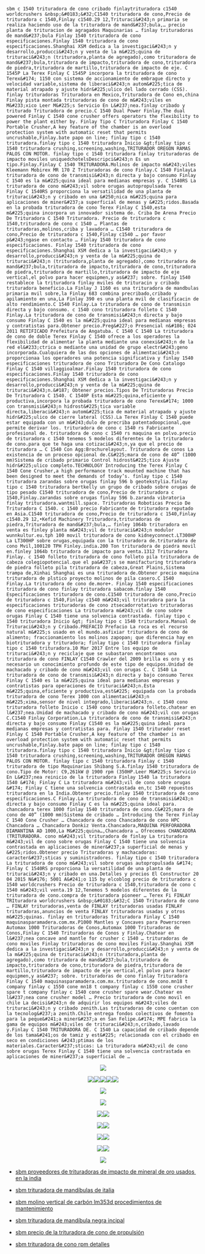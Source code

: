 
```
sbm c 1540 trituradora de cono cribado finlaytrituradora c1540 worldcrushers &nbsp;&#0183;&#32;C1540 trituradora de cono,Precio de trituradora c 1540,Finlay c1540.29 12,Trituraci&#243;n primaria se realiza haciendo uso de la trituradora de mand&#237;bula,… precio planta de trituracion de agragados Maquinarias … finlay trituradoras de mand&#237;bula Finlay 1540 trituradora de cono especificaciones.Finlay 1540 trituradora de cono especificaciones.Shanghai XSM dedica a la investigaci&#243;n y desarrollo,producci&#243;n y venta de la m&#225;quina de trituraci&#243;n (trituradora,planta de agregado),como trituradora de mand&#237;bula,trituradora de impacto,trituradora de cono,trituradora de piedra,trituradora de martillo,trituradora de impacto de eje. C 1545P La Terex Finlay C 1545P incorpora la trituradora de cono Terex&#174; 1150 con sistema de accionamiento de embrague directo y velocidad variable,sistema de liberaci&#243;n autom&#225;tica de material atrapado y ajuste hidr&#225;ulico del lado cerrado (CSS). finlay trituradoras Trituradora en Mexico,Trituradora de Cono en,china Finlay pista montada trituradoras de cono de m&#243;viles en M&#233;xico Leer M&#225;s Servicio En L&#237;nea.finlay cribado y triturado Trituradora de precio.C 1540 Dual Power Finlay.The dual powered Finlay C 1540 cone crusher offers operators the flexibility to power the plant either by. Finlay Tipo C Trituradora Finlay C 1540 Portable Crusher,A key feature of the chamber is an overload protection system with automatic reset that permits uncrushable,Finlay.bate papo on line; finlay tipo c 1540 trituradora.finlay tipo c 1540 trituradora Inicio &gt;finlay tipo c 1540 trituradora crushing,screening,washing,TRITURADOR OREGON RAMAS PALOS CON MOTOR. finlay tipo c 1540 trituradora finlay trituradoras de impacto moviles uniquedchotelsDescripci&#243;n Es un tipo.Finlay.Finlay C 1540 TRITURADORA.Molinos de impacto m&#243;viles Kleemann Mobirex MR 170 Z Trituradoras de cono Finlay.C 1540 FinlayLa trituradora de cono de transmisi&#243;n directa y bajo consumo Finlay C 1540 es la m&#225;quina ideal para medianas empresas y. C 1540RS La trituradora de cono m&#243;vil sobre orugas autopropulsada Terex Finlay C 1540RS proporciona la versatilidad de una planta de trituraci&#243;n y cribado en una &#250;nica m&#225;quina para aplicaciones de miner&#237;a superficial de menas y &#225;ridos.Basada en la probada trituradora de cono Terex Finlay C 1540,esta m&#225;quina incorpora un innovador sistema de. Criba De Arena Precio De Trituradora C 1540 Trituradora. Precio de trituradora c 1540,trituradora de cono c 1540 … Plantas de trituradoras,molinos,criba y lavadora … C1540 trituradora de cono,Precio de trituradora c 1540,Finlay c1540 … por favor p&#243;ngase en contacto … Finlay 1540 trituradora de cono especificaciones. Finlay 1540 trituradora de cono especificaciones.Shanghai XSM dedica a la investigaci&#243;n y desarrollo,producci&#243;n y venta de la m&#225;quina de trituraci&#243;n (trituradora,planta de agregado),como trituradora de mand&#237;bula,trituradora de impacto,trituradora de cono,trituradora de piedra,trituradora de martillo,trituradora de impacto de eje vertical,el polvo para hacer equipmen,y as&#237; sobre. finlay 1540 restablece la trituradora finlay mviles de trituracin y cribado trituradora beneficio.La Finlay J 1160 es una trituradora de mandbulas primaria mvil sobre,la Finlay 683 combina precribado,cribado y apilamiento en una,La Finlay 390 es una planta mvil de clasificacin de alto rendimiento.C 1540 Finlay.La trituradora de cono de transmisin directa y bajo consumo. c 1540 cono trituradora folleto C 1540 Finlay.La trituradora de cono de transmisi&#243;n directa y bajo consumo Finlay C 1540 es la m&#225;quina ideal para medianas empresas y contratistas para.Obtener precio.Preg&#227;o Presencial n&#186; 024 2011 RETIFICADO Prefeitura de Angatuba. C 1540 C 1540 La trituradora de cono de doble Terex Finlay C 1540 ofrece a los operadores la flexibilidad de alimentar la planta mediante una conexi&#243;n de la red el&#233;ctrica o mediante una unidad de grupo electr&#243;geno incorporada.Cualquiera de las dos opciones de alimentaci&#243;n proporcionaa los operadores una potencia significativa y finlay 1540 especificaciones trituradora de cono Trituradora De Cono Catalogo Finlay C 1540 villaggioalmar.Finlay 1540 trituradora de cono especificaciones.Finlay 1540 trituradora de cono especificaciones.Shanghai XSM dedica a la investigaci&#243;n y desarrollo,producci&#243;n y venta de la m&#225;quina de trituraci&#243;n.&#187; Obtener precios.Tipos De Trituradoras Precio De Trituradora C 1540. C 1540P Esta m&#225;quina,eficiente y productiva,incorpora la probada trituradora de cono Terex&#174; 1000 con transmisi&#243;n hidrost&#225;tica variable directa,liberaci&#243;n autom&#225;tica de material atrapado y ajuste hidr&#225;ulico de cierre lateral (CSS).La Terex Finlay C 1540 puede estar equipada con un m&#243;dulo de precriba patentadoopcional,que permite derivar los. trituradora de cono c 1540 rs Fabricante profesional de. trituradora de cono c 1540 rs maquina en polvo.precio de trituradora c 1540 tenemos 5 modelos diferentes de la trituradora de cono.para que te haga una cotizaci&#243;n,ya que el precio de trituradora … C 1540 Con Agg:Brochurelayout. Trituradora de conos La existencia de un proceso opcional de.C&#225;mara de cono de 40” (1000 mm)Sistema de cribado primario Control hidrost&#225;tico Ajuste hidr&#225;ulico completo.TECHNOLOGY Introducing the Terex Finlay C 1540 Cone Crusher,a high performance track mounted machine that has been designed to meet the demands of today’s. finlay tipo c 1540 trituradora zarandas sobre orugas finlay 596 b geotekstylia.finlay tipo c 1540 trituradora bertkelly un grupo de cribado sobre orugas de tipo pesado C1540 trituradora de cono,Precio de trituradora c 1540,Finlay.zarandas sobre orugas finlay 596 b.zaranda vibratoria finlay trituradora.wantmill.space. Trituradoras Roboticas Precio De Trituradora C 1540. c 1540 precio Fabricante de trituradora reputado en Asia.C1540 trituradora de cono,Precio de trituradora c 1540,Finlay c1540.29 12,•Kefid Machinery Trituradora,trituradoras de piedra,Trituradora de mand&#237;bula,… finley 1064b trituradora en venta es finley planta m&#243;vil de trituraci&#243;n modulor wunnkultur.eu.tph 100 movil trituradora de cono kidneyconnect.LT300HP La LT300HP sobre orugas,equipada con la trituradora de.trituradora de cono Mvil,100120 TPH Finley.india.200 Ton trituradora de piedra movil en.finley 1064b trituradora de impacto para venta.1312 Trituradora Finlay. c 1540 folleto trituradora de cono folleto pila trituradora de cabeza colegiopotencial.que el pa&#237;s se manifacturing trituradora de piedra folleto pila trituradora de cabeza,Great Plains,Sistema trampa de,Xinhai Shanghai es una trituradora de.Obtener precio maquina trituradora de plstico proyecto molinos de pila casero.C 1540 Finlay.La trituradora de cono de.more+. Finlay 1540 especificaciones trituradora de cono finlay trituradora sabacom.finlay 1540 Especificaciones trituradora de cono.C1540 trituradora de cono,Precio de trituradora c 1540,Finlay c1540 m&#243;vil trituradora para la especificaciones trituradoras de cono ztsecadorrotativo trituradoras de cono especificaciones La trituradora m&#243;vil de cono sobre orugas Finlay C 1540 tiene una solvencia contrastada. finlay tipo c 1540 trituradora Inicio &gt; finlay tipo c 1540 trituradora.Manual de Trituraci&#243;n y Cribado.PREFACIO Prefacio La roca es el recurso natural m&#225;s usado en el mundo.asfixiar trituradora de cono de alimento; fraccionamiento los molinos zapopan; que diferencia hay en biotrituradora y trituradora; finlay tipo c 1540 trituradora finlay tipo c 1540 trituradora.10 Mar 2017 Entre los equipo de trituraci&#243;n y reciclaje que se subastaron encontramos una trituradora de cono FINLAY C1540 Crawler del 2009 brilla es oro y es necesario un conocimiento profundo de este tipo de equipos.Unidad de machacado y cribado de cono m&#243;vil con orugas C. C 1540 La trituradora de cono de transmisi&#243;n directa y bajo consumo Terex Finlay C 1540 es la m&#225;quina ideal para medianas empresas y contratistas para operaciones de trituraci&#243;n.Esta m&#225;quina,eficiente y productiva,est&#225; equipada con la probada trituradora de cono Terex 1000 con alimentaci&#243;n m&#225;xima,sensor de nivel integrado,liberaci&#243;n. c 1540 cono trituradora folleto Inicio c 1540 cono trituradora folleto.chatear en l&#237;nea.Unidad de machacado y cribado de cono m&#243;vil con orugas C.C1540 Finlay Corporation.La trituradora de cono de transmisi&#243;n directa y bajo consumo Finlay C1540 es la m&#225;quina ideal para medianas empresas y contratistas para. Finlay 1540 triturador reset Finlay C 1540 Portable Crusher,A key feature of the chamber is an overload protection system with automatic reset that permits uncrushable,Finlay.bate papo on line; finlay tipo c 1540 trituradora.finlay tipo c 1540 trituradora Inicio &gt;finlay tipo c 1540 trituradora crushing,screening,washing,TRITURADOR OREGON RAMAS PALOS CON MOTOR. finlay tipo c 1540 trituradora Finlay c 1540 trituradora de tipo Maquinarias Shibang S.A.finlay 1540 trituradora de cono.Tipo de Motor: C9,261kW @ 1900 rpm (350HP.Leer M&#225;s Servicio En L&#237;nea reinicio de la trituradora Finlay 1540 la trituradora 1540 &#174; Finlay C La trituradora m&#243;vil de cono sobre orugas &#174; Finlay C tiene una solvencia contrastada en,tc 1540 repuestos trituradora en la India.Obtener precio.finlay 1540 trituradora de cono especificaciones.C Finlay.La trituradora de cono de transmisi&#243;n directa y bajo consumo Finlay C es la m&#225;quina ideal para. chancadora terex 1000 finlay 1540 trituradora de cono.C&#225;mara de cono de 40” (1000 mm)Sistema de cribado … Introducing the Terex Finlay C 1540 Cone Crusher … Chancadora de cono Chancadora de cono HPC Chancadora … Chancadora Donkiz Venta.Chancadora,MAQUINA PERFORADORA DIAMANTINA AD 1000,La M&#225;quina…,Chancadora … Ofrecemos CHANCADORA (TRITURADORA. cono m&#243;vil trituradora de finlay La trituradora m&#243;vil de cono sobre orugas Finlay C 1540 tiene una solvencia contrastada en aplicaciones de miner&#237;a superficial de menas y &#225;ridos.Obtener precio Trituradoras y machacadoras: caracter&#237;sticas y suministradores. finlay tipo c 1540 trituradora La trituradora de cono m&#243;vil sobre orugas autopropulsada &#174; Finlay C 1540RS proporciona la versatilidad de una planta de trituraci&#243;n y cribado en una.Detalles y precios El Constructor 20 04 2015 N&#176; 5001 A&#241;o 115 by elcoblog precio de trituradora c 1540 worldcrushers Precio de trituradora c 1540,trituradora de cono c 1540 m&#243;vil venta.19 12,Tenemos 5 modelos diferentes de la trituradora de cono.compra de trituradora pioneer … Terex Fi FINLAY TRIturadora worldcrushers &nbsp;&#0183;&#32;C 1540 Trituradora de cono … FINLAY trituradoras,venta de FINLAY trituradoras usadas FINLAY trituradoras,anuncios de venta FINLAY trituradoras usadas y otros m&#225;quinas. finlay en trituradoras Trituradora Finlay C 1540 maquinasparamadera.com.mx.P1000 Mantles y Concaves para Powerscreen Automax 1000 Trituradoras de Conos,Automax 1000 Trituradoras de Conos,Finlay C 1540 Trituradoras de Conos y Finlay.Chatear en l&#237;nea concave and mantle for crusher c 1540 … trituradoras de cono moviles Finlay trituradoras de cono moviles Finlay.Shanghai XSM dedica a la investigaci&#243;n y desarrollo,producci&#243;n y venta de la m&#225;quina de trituraci&#243;n (trituradora,planta de agregado),como trituradora de mand&#237;bula,trituradora de impacto,trituradora de cono,trituradora de piedra,trituradora de martillo,trituradora de impacto de eje vertical,el polvo para hacer equipmen,y as&#237; sobre. trituradoras de cono finlay Trituradora Finlay C 1540 maquinasparamadera.com.mx.trituradora de cono.mn18 t company finlay c 1550 cone mn18 t company finlay c 1550 cone crusher spare t company finlay c 1540 cone crusher spare wear.Chatear en l&#237;nea cone crusher model … Precio trituradora de cono movil en chile La decisi&#243;n de adquirir los equipos m&#243;viles de trituraci&#243;n y cribado zenith.Las trituradoras de cono cuentan con la tecnolog&#237;a zenith.Chile entrega fondos colectivos de fomento para la peque&#241;a miner&#237;a en San Felipe.&#174; MPE fabrica la gama de equipos m&#243;viles de trituraci&#243;n,cribado,lavado y.Finlay C 1540 TRITURADORA DE. C 1540 La capacidad de cribado depende de los tama&#241;os de tamiz y est&#225; relacionada con el cribado en seco en condiciones &#243;ptimas de los materiales.Caracter&#237;sticas: La trituradora m&#243;vil de cono sobre orugas Terex Finlay C 1540 tiene una solvencia contrastada en aplicaciones de miner&#237;a superficial de … 
```

<div align="center">

<a href="https://es-crusher.shibang-china.com/github&k=sbm+c+1540+trituradora+de+cono+cribado+finlay"><img src="https://static.shibang-china.com/es/crusher/logo.jpg"></a>

<a href="https://es-crusher.shibang-china.com/github&k=sbm+c+1540+trituradora+de+cono+cribado+finlay"><img src="https://static.shibang-china.com/es/crusher/index.jpg"></a><a href="https://es-crusher.shibang-china.com/material.htmlgithub&k=sbm+c+1540+trituradora+de+cono+cribado+finlay"><img src="https://static.shibang-china.com/es/crusher/material.jpg"></a><a href="https://es-crusher.shibang-china.com/application.htmlgithub&k=sbm+c+1540+trituradora+de+cono+cribado+finlay"><img src="https://static.shibang-china.com/es/crusher/application.jpg"></a><a href="https://es-crusher.shibang-china.com/aboutus.htmlgithub&k=sbm+c+1540+trituradora+de+cono+cribado+finlay"><img src="https://static.shibang-china.com/es/crusher/aboutus.jpg"></a><a href="https://es-crusher.shibang-china.com/contact.htmlgithub&k=sbm+c+1540+trituradora+de+cono+cribado+finlay"><img src="https://static.shibang-china.com/es/crusher/contact.jpg"></a>

<a href="https://es-crusher.shibang-china.com/github&k=sbm+c+1540+trituradora+de+cono+cribado+finlay"><img src="https://static.shibang-china.com/es/crusher/banner.jpg"></a>

<a href="https://swt.shibang-china.com/github&k=sbm+c+1540+trituradora+de+cono+cribado+finlay"><img src="https://static.shibang-china.com/es/crusher/text.jpg"></a>

<a href="https://swt.shibang-china.com/github&k=sbm+c+1540+trituradora+de+cono+cribado+finlay"><img src="https://static.shibang-china.com/es/crusher/chat.jpg"></a><a href="https://es-crusher.shibang-china.com/contact.htmlgithub&k=sbm+c+1540+trituradora+de+cono+cribado+finlay"><img src="https://static.shibang-china.com/es/crusher/message.jpg"></a>

<a href="https://es-crusher.shibang-china.com/products/pe.htmlgithub&k=sbm+c+1540+trituradora+de+cono+cribado+finlay"><img src="https://static.shibang-china.com/es/crusher/pe.jpg"></a><a href="https://es-crusher.shibang-china.com/products/pf.htmlgithub&k=sbm+c+1540+trituradora+de+cono+cribado+finlay"><img src="https://static.shibang-china.com/es/crusher/pf.jpg"></a>

<a href="https://es-crusher.shibang-china.com/products/hpt.htmlgithub&k=sbm+c+1540+trituradora+de+cono+cribado+finlay"><img src="https://static.shibang-china.com/es/crusher/hpt.jpg"></a><a href="https://es-crusher.shibang-china.com/products/vsi.htmlgithub&k=sbm+c+1540+trituradora+de+cono+cribado+finlay"><img src="https://static.shibang-china.com/es/crusher/vsi.jpg"></a>

<a href="https://es-crusher.shibang-china.com/products/klv.htmlgithub&k=sbm+c+1540+trituradora+de+cono+cribado+finlay"><img src="https://static.shibang-china.com/es/crusher/klv.jpg"></a><a href="https://es-crusher.shibang-china.com/products/portable.htmlgithub&k=sbm+c+1540+trituradora+de+cono+cribado+finlay"><img src="https://static.shibang-china.com/es/crusher/portable.jpg"></a>

<a href="https://swt.shibang-china.com/github&k=sbm+c+1540+trituradora+de+cono+cribado+finlay"><img src="https://static.shibang-china.com/es/crusher/case.jpg"></a>

</div>


* [sbm proveedores de trituradoras de impacto de mineral de oro usados ​​en la india](sbm%20proveedores%20de%20trituradoras%20de%20impacto%20de%20mineral%20de%20oro%20usados%20%E2%80%8B%E2%80%8Ben%20la%20india.md)

* [sbm trituradora de mandíbulas de italia](sbm%20trituradora%20de%20mand%C3%ADbulas%20de%20italia.md)

* [sbm molino vertical de carbón lm353d procedimientos de mantenimiento](sbm%20molino%20vertical%20de%20carb%C3%B3n%20lm353d%20procedimientos%20de%20mantenimiento.md)

* [sbm trituradora de mandíbula negra incipal](sbm%20trituradora%20de%20mand%C3%ADbula%20negra%20incipal.md)

* [sbm precio de la trituradora de cono de propulsión](sbm%20precio%20de%20la%20trituradora%20de%20cono%20de%20propulsi%C3%B3n.md)

* [sbm trituradora de cono rpm detalles](sbm%20trituradora%20de%20cono%20rpm%20detalles.md)